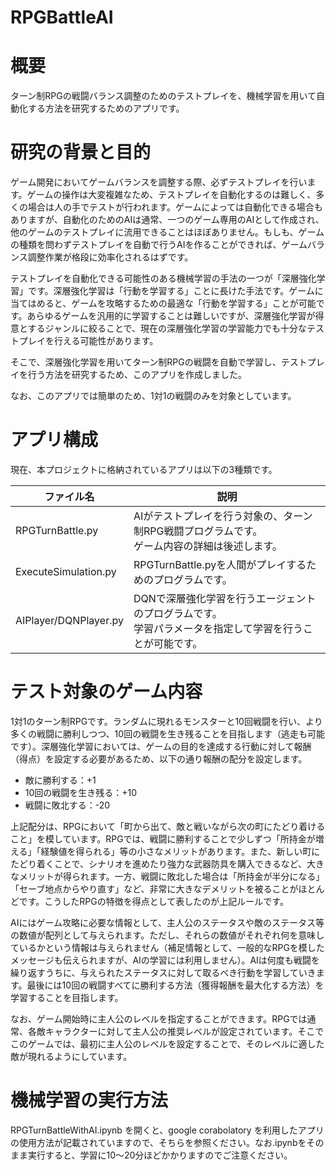 # RPGBattleAI

# 概要

ターン制RPGの戦闘バランス調整のためのテストプレイを、機械学習を用いて自動化する方法を研究するためのアプリです。

# 研究の背景と目的

ゲーム開発においてゲームバランスを調整する際、必ずテストプレイを行います。ゲームの操作は大変複雑なため、テストプレイを自動化するのは難しく、多くの場合は人の手でテストが行われます。ゲームによっては自動化できる場合もありますが、自動化のためのAIは通常、一つのゲーム専用のAIとして作成され、他のゲームのテストプレイに流用できることはほぼありません。もしも、ゲームの種類を問わずテストプレイを自動で行うAIを作ることができれば、ゲームバランス調整作業が格段に効率化されるはずです。

テストプレイを自動化できる可能性のある機械学習の手法の一つが「深層強化学習」です。深層強化学習は「行動を学習する」ことに長けた手法です。ゲームに当てはめると、ゲームを攻略するための最適な「行動を学習する」ことが可能です。あらゆるゲームを汎用的に学習することは難しいですが、深層強化学習が得意とするジャンルに絞ることで、現在の深層強化学習の学習能力でも十分なテストプレイを行える可能性があります。

そこで、深層強化学習を用いてターン制RPGの戦闘を自動で学習し、テストプレイを行う方法を研究するため、このアプリを作成しました。

なお、このアプリでは簡単のため、1対1の戦闘のみを対象としています。

# アプリ構成

現在、本プロジェクトに格納されているアプリは以下の3種類です。

| ファイル名 | 説明 |
| ---- | ---- |
| RPGTurnBattle.py | AIがテストプレイを行う対象の、ターン制RPG戦闘プログラムです。<br>ゲーム内容の詳細は後述します。 |
| ExecuteSimulation.py | RPGTurnBattle.pyを人間がプレイするためのプログラムです。 |
| AIPlayer/DQNPlayer.py | DQNで深層強化学習を行うエージェントのプログラムです。<br>学習パラメータを指定して学習を行うことが可能です。 |

# テスト対象のゲーム内容

1対1のターン制RPGです。ランダムに現れるモンスターと10回戦闘を行い、より多くの戦闘に勝利しつつ、10回の戦闘を生き残ることを目指します（逃走も可能です）。深層強化学習においては、ゲームの目的を達成する行動に対して報酬（得点）を設定する必要があるため、以下の通り報酬の配分を設定します。

- 敵に勝利する：+1
- 10回の戦闘を生き残る：+10
- 戦闘に敗北する：-20

上記配分は、RPGにおいて「町から出て、敵と戦いながら次の町にたどり着けること」を模しています。RPGでは、戦闘に勝利することで少しずつ「所持金が増える」「経験値を得られる」等の小さなメリットがあります。また、新しい町にたどり着くことで、シナリオを進めたり強力な武器防具を購入できるなど、大きなメリットが得られます。一方、戦闘に敗北した場合は「所持金が半分になる」「セーブ地点からやり直す」など、非常に大きなデメリットを被ることがほとんどです。こうしたRPGの特徴を得点として表したのが上記ルールです。

AIにはゲーム攻略に必要な情報として、主人公のステータスや敵のステータス等の数値が配列として与えられます。ただし、それらの数値がそれぞれ何を意味しているかという情報は与えられません（補足情報として、一般的なRPGを模したメッセージも伝えられますが、AIの学習には利用しません）。AIは何度も戦闘を繰り返すうちに、与えられたステータスに対して取るべき行動を学習していきます。最後には10回の戦闘すべてに勝利する方法（獲得報酬を最大化する方法）を学習することを目指します。

なお、ゲーム開始時に主人公のレベルを指定することができます。RPGでは通常、各敵キャラクターに対して主人公の推奨レベルが設定されています。そこでこのゲームでは、最初に主人公のレベルを設定することで、そのレベルに適した敵が現れるようにしています。

# 機械学習の実行方法

RPGTurnBattleWithAI.ipynb を開くと、google corabolatory を利用したアプリの使用方法が記載されていますので、そちらを参照ください。なお.ipynbをそのまま実行すると、学習に10～20分ほどかかりますのでご注意ください。
